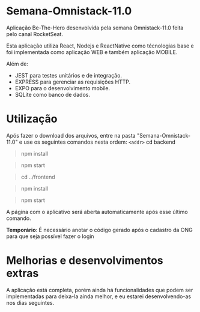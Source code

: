 # Semana-Omnistack-11.0

Aplicação Be-The-Hero desenvolvida pela semana Omnistack-11.0 feita pelo canal RocketSeat.

Esta aplicação utiliza React, Nodejs e ReactNative como técnologias base e foi implementada como aplicação WEB e também aplicação MOBILE.

Além de:
  * JEST para testes unitários e de integração.
  * EXPRESS para gerenciar as requisições HTTP.
  * EXPO para o desenvolvimento mobile.
  * SQLite como banco de dados.
  
  
# Utilização

Após fazer o download dos arquivos, entre na pasta "Semana-Omnistack-11.0" e use os seguintes comandos nesta ordem:
`<addr>` cd backend

> npm install

> npm start

> cd ../frontend

> npm install

> npm start

A página com o aplicativo será aberta automaticamente após esse último comando.

**Temporário**: É necessário anotar o código gerado após o cadastro da ONG para que seja possível fazer o login


# Melhorias e desenvolvimentos extras

A aplicação está completa, porém ainda há funcionalidades que podem ser implementadas para deixa-la ainda melhor, e eu estarei desenvolvendo-as nos dias seguintes.




